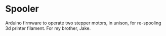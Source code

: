 # Spooler
Arduino firmware to operate two stepper motors, in unison, for re-spooling 3d printer filament.  For my brother, Jake.
